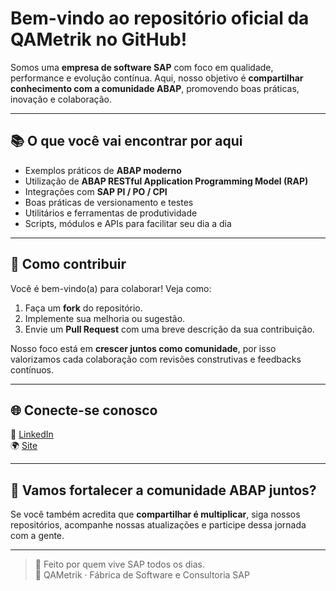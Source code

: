# Bem-vindo ao repositório oficial da **QAMetrik** no GitHub!

Somos uma **empresa de software SAP** com foco em qualidade, performance e evolução contínua. Aqui, nosso objetivo é **compartilhar conhecimento com a comunidade ABAP**, promovendo boas práticas, inovação e colaboração.

---

## 📚 O que você vai encontrar por aqui

- Exemplos práticos de **ABAP moderno**
- Utilização de **ABAP RESTful Application Programming Model (RAP)**
- Integrações com **SAP PI / PO / CPI**
- Boas práticas de versionamento e testes
- Utilitários e ferramentas de produtividade
- Scripts, módulos e APIs para facilitar seu dia a dia

---

## 💬 Como contribuir

Você é bem-vindo(a) para colaborar! Veja como:

1. Faça um **fork** do repositório.
2. Implemente sua melhoria ou sugestão.
3. Envie um **Pull Request** com uma breve descrição da sua contribuição.

Nosso foco está em **crescer juntos como comunidade**, por isso valorizamos cada colaboração com revisões construtivas e feedbacks contínuos.

---

## 🌐 Conecte-se conosco

🔗 [LinkedIn](https://www.linkedin.com/company/qametrik/posts/?feedView=all)  
🌍 [Site](http://www.qametrik.com.br)

---

## 💬 Vamos fortalecer a comunidade ABAP juntos?

Se você também acredita que **compartilhar é multiplicar**, siga nossos repositórios, acompanhe nossas atualizações e participe dessa jornada com a gente.

---

> 💙 Feito por quem vive SAP todos os dias.  
> 📍 QAMetrik · Fábrica de Software e Consultoria SAP

